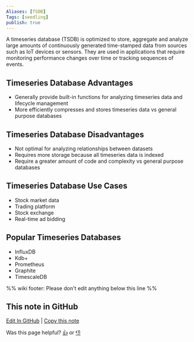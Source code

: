 ```yaml
---
Aliases: [TSDB]
Tags: [seedling]
publish: true
---
```


A timeseries database (TSDB) is optimized to store, aggregate and analyze large amounts of continuously generated time-stamped data from sources such as IoT devices or sensors. They are used in applications that require monitoring performance changes over time or tracking sequences of events.

## Timeseries Database Advantages

- Generally provide built-in functions for analyzing timeseries data and lifecycle management
- More efficiently compresses and stores timeseries data vs general purpose databases

## Timeseries Database Disadvantages

- Not optimal for analyzing relationships between datasets
- Requires more storage because all timeseries data is indexed
- Require a greater amount of code and complexity vs general purpose databases

## Timeseries Database Use Cases

- Stock market data
- Trading platform
- Stock exchange
- Real-time ad bidding

## Popular Timeseries Databases

- InfluxDB
- Kdb+
- Prometheus
- Graphite
- TimescaleDB

%% wiki footer: Please don't edit anything below this line %%

## This note in GitHub

<span class="git-footer">[Edit In GitHub](https://github.dev/data-engineering-community/data-engineering-wiki/blob/main/Concepts/Timeseries%20Database.md "git-hub-edit-note") | [Copy this note](https://raw.githubusercontent.com/data-engineering-community/data-engineering-wiki/main/Concepts/Timeseries%20Database.md "git-hub-copy-note")</span>

<span class="git-footer">Was this page helpful?
[👍](https://tally.so/r/mOaxjk?rating=Yes&url=https://dataengineering.wiki/Concepts/Timeseries+Database) or [👎](https://tally.so/r/mOaxjk?rating=No&url=https://dataengineering.wiki/Concepts/Timeseries+Database)</span>
